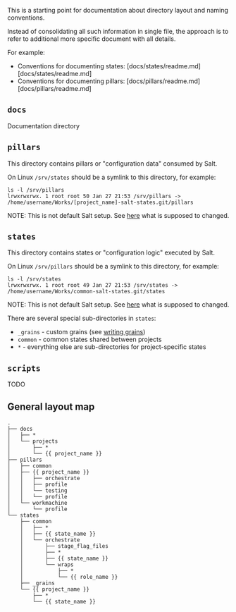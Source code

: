 
This is a starting point for documentation about directory layout and
naming conventions.

Instead of consolidating all such information in single file, the approach
is to refer to additional more specific document with all details.

For example:
* Conventions for documenting states: [docs/states/readme.md][docs/states/readme.md]
* Conventions for documenting pillars: [docs/pillars/readme.md][docs/pillars/readme.md]

## `docs` ##

Documentation directory

## `pillars` ##

This directory contains pillars or "configuration data" consumed by Salt.

On Linux `/srv/states` should be a symlink to this directory, for example:
```
ls -l /srv/pillars
lrwxrwxrwx. 1 root root 50 Jan 27 21:53 /srv/pillars -> /home/username/Works/[project_name]-salt-states.git/pillars
```
NOTE: This is not default Salt setup.
See [here](inital_salt_setup.md) what is supposed to changed.

## `states` ##

This directory contains states or "configuration logic" executed by Salt.

On Linux `/srv/pillars` should be a symlink to this directory, for example:
```
ls -l /srv/states
lrwxrwxrwx. 1 root root 49 Jan 27 21:53 /srv/states -> /home/username/Works/common-salt-states.git/states
```

NOTE: This is not default Salt setup.
See [here](inital_salt_setup.md) what is supposed to changed.

There are several special sub-directories in `states`:
* `_grains` - custom grains (see [writing grains](http://docs.saltstack.com/en/latest/topics/targeting/grains.html#writing-grains))
* `common` - common states shared between projects
* `*` - everything else are sub-directories for project-specific states

## `scripts` ##

TODO

## General layout map ##

```
.
├── docs
│   ├── *
│   └── projects
│       ├── *
│       └── {{ project_name }}
├── pillars
│   ├── common
│   ├── {{ project_name }}
│   │   ├── orchestrate
│   │   ├── profile
│   │   └── testing
│   │   └── profile
│   └── workmachine
│       └── profile
└── states
    ├── common
    │   ├── *
    │   ├── {{ state_name }}
    │   └── orchestrate
    │       ├── stage_flag_files
    │       ├── *
    │       ├── {{ state_name }}
    │       └── wraps
    │           ├── *
    │           └── {{ role_name }}
    ├── _grains
    └── {{ project_name }}
        ├── *
        └── {{ state_name }}
```

